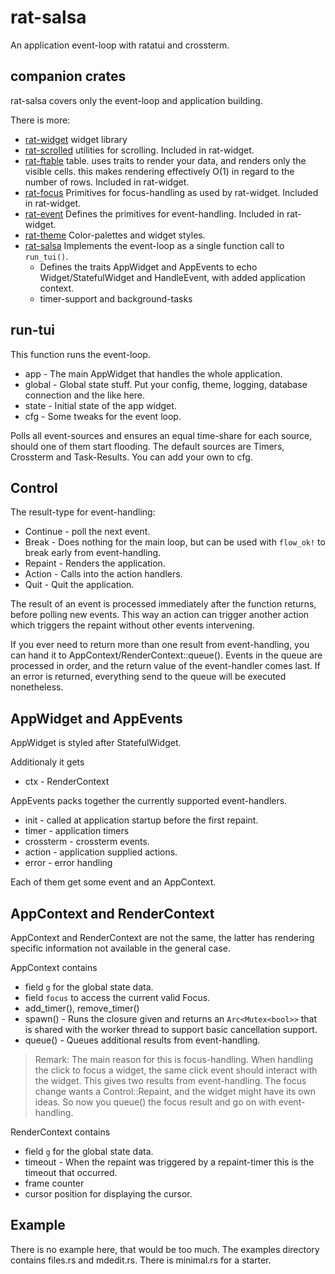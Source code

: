 # rat-salsa

An application event-loop with ratatui and crossterm.

## companion crates

rat-salsa covers only the event-loop and application building.

There is more:

* [rat-widget](https://docs.rs/rat-widget)
  widget library
* [rat-scrolled](https://docs.rs/rat-scrolled)
  utilities for scrolling. Included in rat-widget.
* [rat-ftable](https://docs.rs/rat-ftable)
  table. uses traits to render your data, and renders only the visible cells.
  this makes rendering effectively O(1) in regard to the number of rows.
  Included in rat-widget.
* [rat-focus](https://docs.rs/rat-focus)
  Primitives for focus-handling as used by rat-widget. Included in rat-widget.
* [rat-event](https://docs.rs/rat-event)
  Defines the primitives for event-handling. Included in rat-widget.
* [rat-theme](https://docs.rs/rat-theme)
  Color-palettes and widget styles.
* [rat-salsa](https://docs.rs/rat-salsa)
  Implements the event-loop as a single function call to `run_tui()`.
    * Defines the traits AppWidget and AppEvents to echo Widget/StatefulWidget
      and HandleEvent, with added application context.
    * timer-support and background-tasks

## run-tui

This function runs the event-loop.

* app - The main AppWidget that handles the whole application.
* global - Global state stuff. Put your config, theme, logging, database connection
  and the like here.
* state - Initial state of the app widget.
* cfg - Some tweaks for the event loop.

Polls all event-sources and ensures an equal time-share for each source,
should one of them start flooding. The default sources are Timers, Crossterm and
Task-Results. You can add your own to cfg.

## Control

The result-type for event-handling:

* Continue - poll the next event.
* Break - Does nothing for the main loop, but can be used with `flow_ok!`
  to break early from event-handling.
* Repaint - Renders the application.
* Action - Calls into the action handlers.
* Quit - Quit the application.

The result of an event is processed immediately after the
function returns, before polling new events. This way an action
can trigger another action which triggers the repaint without
other events intervening.

If you ever need to return more than one result from event-handling,
you can hand it to AppContext/RenderContext::queue(). Events
in the queue are processed in order, and the return value of
the event-handler comes last. If an error is returned, everything
send to the queue will be executed nonetheless.

## AppWidget and AppEvents

AppWidget is styled after StatefulWidget.

Additionaly it gets

* ctx - RenderContext

AppEvents packs together the currently supported event-handlers.

* init - called at application startup before the first repaint.
* timer - application timers
* crossterm - crossterm events.
* action - application supplied actions.
* error - error handling

Each of them get some event and an AppContext.

## AppContext and RenderContext

AppContext and RenderContext are not the same, the latter
has rendering specific information not available in the
general case.

AppContext contains

* field `g` for the global state data.
* field `focus` to access the current valid Focus.
* add_timer(), remove_timer()
* spawn() - Runs the closure given and returns an `Arc<Mutex<bool>>`
  that is shared with the worker thread to support basic
  cancellation support.
* queue() - Queues additional results from event-handling.

> Remark: The main reason for this is focus-handling.
    When handling the click to focus a widget, the same
    click event should interact with the widget. This gives
    two results from event-handling. The focus change wants
    a Control::Repaint, and the widget might have its own 
    ideas. So now you queue() the focus result and go on
    with event-handling. 

RenderContext contains

* field `g` for the global state data.
* timeout - When the repaint was triggered by a repaint-timer this
  is the timeout that occurred.
* frame counter
* cursor position for displaying the cursor.

## Example

There is no example here, that would be too much.
The examples directory contains files.rs and mdedit.rs.
There is minimal.rs for a starter.



